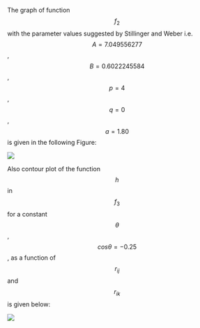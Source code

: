 The graph of function $$f_2$$ with the parameter values suggested by Stillinger and Weber i.e.$$A=7.049556277$$, $$B=0.6022245584$$, $$p=4$$, $$q=0$$, $$a=1.80$$ is given in the following Figure:

![](/wimage/MO_405512056662_003/taru4uce/Figure1)

Also contour plot of the function $$h$$ in $$f_3$$ for a constant $$\theta$$, $$cos\theta = -0.25 $$, as a function of $$r_{ij}$$ and $$r_{ik}$$ is given below:

![](/wimage/MO_405512056662_003/taru4uce/Figure2)

